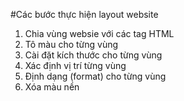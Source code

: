 #Các bước thực hiện layout website

1. Chia vùng websie với các tag HTML
2. Tô màu cho từng vùng
3. Cài đặt kích thước cho từng vùng
4. Xác định vị trí từng vùng
5. Định dạng (format) cho từng vùng
6. Xóa màu nền
